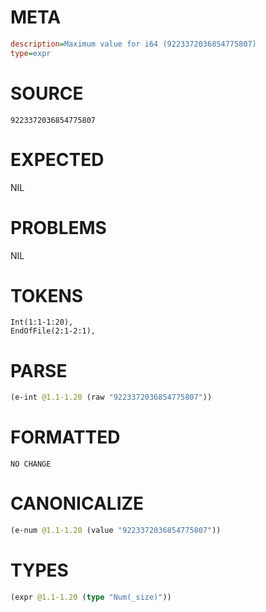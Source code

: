 # META
~~~ini
description=Maximum value for i64 (9223372036854775807)
type=expr
~~~
# SOURCE
~~~roc
9223372036854775807
~~~
# EXPECTED
NIL
# PROBLEMS
NIL
# TOKENS
~~~zig
Int(1:1-1:20),
EndOfFile(2:1-2:1),
~~~
# PARSE
~~~clojure
(e-int @1.1-1.20 (raw "9223372036854775807"))
~~~
# FORMATTED
~~~roc
NO CHANGE
~~~
# CANONICALIZE
~~~clojure
(e-num @1.1-1.20 (value "9223372036854775807"))
~~~
# TYPES
~~~clojure
(expr @1.1-1.20 (type "Num(_size)"))
~~~
